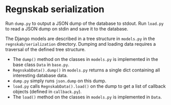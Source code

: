 Regnskab serialization
======================

Run `dump.py` to output a JSON dump of the database to stdout.
Run `load.py` to read a JSON dump on stdin and save it to the database.

The Django models are described in a tree structure in `models.py`
in the `regnskab/serialization` directory. Dumping and loading data
requires a traversal of the defined tree structure.

* The `dump()` method on the classes in `models.py`
  is implemented in the base class `Data` in `base.py`.
* `RegnskabData().dump()` in `models.py` returns a single dict
  containing all interesting database data.
* `dump.py` simply runs `json.dump` on this dump.
* `load.py` calls `RegnskabData().load()` on the dump
  to get a list of callback objects (defined in `callback.py`).
* The `load()` method on the classes in `models.py`
  is implemented in `Data`.
